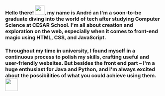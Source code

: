 ### Hello there! <img src="https://media.tenor.com/SNL9_xhZl9oAAAAi/waving-hand-joypixels.gif" width="30px">, my name is André an I'm a soon-to-be graduate diving into the world of tech after studying Computer Science at CESAR School. I'm all about creation and exploration on the web, especially when it comes to front-end magic using HTML, CSS, and JavaScript.

###  Throughout my time in university, I found myself in a continuous process to polish my skills, crafting useful and user-friendly websites. But besides the front end part – I'm a huge enthusiast for Java and Python, and I'm always excited about the possibilities of what you could achieve using them. <img src="https://media1.giphy.com/media/WFZvB7VIXBgiz3oDXE/giphy.gif" width="40px">

<!--
**andrecarvalhozn/andrecarvalhozn** is a ✨ _special_ ✨ repository because its `README.md` (this file) appears on your GitHub profile.

Here are some ideas to get you started:

- 🔭 I’m currently working on ...
- 🌱 I’m currently learning ...
- 👯 I’m looking to collaborate on ...
- 🤔 I’m looking for help with ...
- 💬 Ask me about ...
- 📫 How to reach me: ...
- 😄 Pronouns: ...
- ⚡ Fun fact: ...
-->
